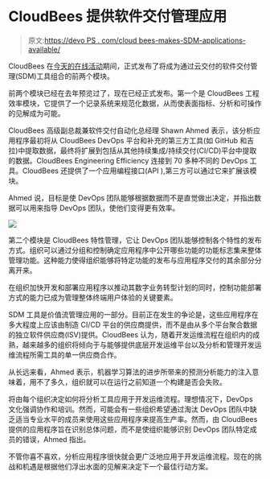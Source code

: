 # CloudBees 提供软件交付管理应用

> 原文:[https://devo PS . com/cloud bees-makes-SDM-applications-available/](https://devops.com/cloudbees-makes-sdm-applications-available/)

CloudBees 在[今天的在线活动](https://www.cloudbees.com/resources/webinar/cloudbees-software-delivery-management)期间，正式发布了将成为通过云交付的软件交付管理(SDM)工具组合的前两个模块。

前两个模块已经在去年预览过了，现在已经正式发布。第一个是 CloudBees 工程效率模块，它提供了一个记录系统来规范化数据，从而使表面指标、分析和可操作的见解成为可能。

CloudBees 高级副总裁兼软件交付自动化总经理 Shawn Ahmed 表示，该分析应用程序最初将从 CloudBees DevOps 平台和补充的第三方工具(如 GitHub 和吉拉)中提取数据，最终将扩展到包括从其他持续集成/持续交付(CI/CD)平台中提取的数据。CloudBees Engineering Efficiency 连接到 70 多种不同的 DevOps 工具。CloudBees 还提供了一个应用编程接口(API ),第三方可以通过它来扩展该模块。

Ahmed 说，目标是使 DevOps 团队能够根据数据而不是直觉做出决定，并指出数据可以用来指导 DevOps 团队，使他们变得更有效率。

![](../Images/756103839e21c99fa9876650cc901941.png)

第二个模块是 CloudBees 特性管理，它让 DevOps 团队能够控制各个特性的发布方式。组织可以通过分组和控制确定应用程序中公开哪些功能的功能标志集来整体管理功能。这种能力使得组织能够将特定功能的发布与应用程序交付的其余部分分离开来。

在组织加快开发和部署应用程序以推动其数字业务转型计划的同时，控制功能部署方式的能力已成为管理整体终端用户体验的关键要素。

SDM 工具是价值流管理应用的一部分。目前正在发生的争论是，这些应用程序在多大程度上应该由制造 CI/CD 平台的供应商提供，而不是由从多个平台聚合数据的独立软件供应商(ISV)提供。CloudBees 认为，随着开发运维流程在组织内的成熟，越来越多的组织将倾向于与能够提供底层开发运维平台以及分析和管理开发运维流程所需工具的单一供应商合作。

从长远来看，Ahmed 表示，机器学习算法的进步所带来的预测分析能力的注入意味着，用不了多久，组织就可以在运行之前知道一个构建是否会失败。

将由每个组织决定如何将分析工具应用于开发运维流程。理想情况下，DevOps 文化强调协作和培训。然而，可能会有一些组织希望通过淘汰 DevOps 团队中缺乏适当专业水平的成员来使用这些应用程序来提高生产率。然而，由 CloudBees 提供的应用程序旨在识别总体问题，而不是使组织能够识别 DevOps 团队特定成员的错误，Ahmed 指出。

不管你喜不喜欢，分析应用程序很快就会更广泛地应用于开发运维流程。现在的挑战和机遇是根据他们浮出水面的见解来决定下一个最佳行动方案。